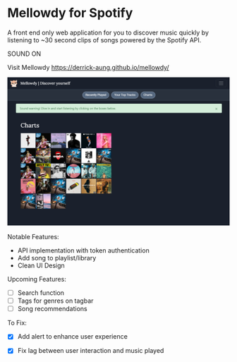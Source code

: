 # Mellowdy for Spotify 
A front end only web application for you to discover music quickly by listening to ~30 second clips of songs powered by the Spotify API.

SOUND ON

Visit Mellowdy
https://derrick-aung.github.io/mellowdy/

![](mellowdy.png)

Notable Features:
- API implementation with token authentication
- Add song to playlist/library 
- Clean UI Design  

Upcoming Features:
- [ ] Search function
- [ ] Tags for genres on tagbar
- [ ] Song recommendations

To Fix:
- [X] Add alert to enhance user experience
- [X] Fix lag between user interaction and music played

